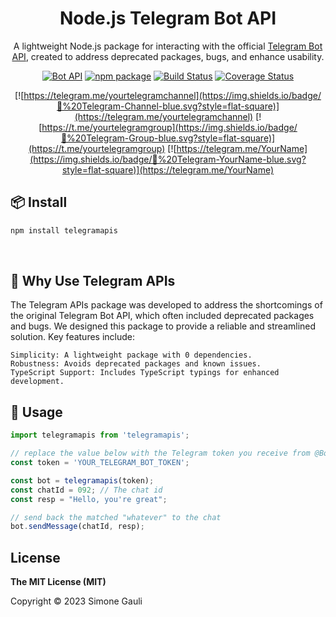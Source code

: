 <h1 align="center">Node.js Telegram Bot API</h1>

<div align="center">

A lightweight Node.js package for interacting with the official [Telegram Bot API](https://core.telegram.org/bots/api), created to address deprecated packages, bugs, and enhance usability.

[![Bot API](https://img.shields.io/badge/Bot%20API-v.6.8-00aced.svg?style=flat-square&logo=telegram)](https://core.telegram.org/bots/api)
[![npm package](https://img.shields.io/npm/v/telegramapis?logo=npm&style=flat-square)](https://www.npmjs.org/package/telegramapis)
[![Build Status](https://img.shields.io/travis/yourusername/telegramapis/master?style=flat-square&logo=travis)](https://travis-ci.org/yourusername/telegramapis)
[![Coverage Status](https://img.shields.io/codecov/c/github/yourusername/telegramapis?style=flat-square&logo=codecov)](https://codecov.io/gh/yourusername/telegramapis)

[![https://telegram.me/yourtelegramchannel](https://img.shields.io/badge/💬%20Telegram-Channel-blue.svg?style=flat-square)](https://telegram.me/yourtelegramchannel)
[![https://t.me/yourtelegramgroup](https://img.shields.io/badge/💬%20Telegram-Group-blue.svg?style=flat-square)](https://t.me/yourtelegramgroup)
[![https://telegram.me/YourName](https://img.shields.io/badge/💬%20Telegram-YourName-blue.svg?style=flat-square)](https://telegram.me/YourName)

</div>

## 📦 Install

```sh
npm install telegramapis
```

<br/>

## 🚀 Why Use Telegram APIs

The Telegram APIs package was developed to address the shortcomings of the original Telegram Bot API, which often included deprecated packages and bugs. We designed this package to provide a reliable and streamlined solution. Key features include:

    Simplicity: A lightweight package with 0 dependencies.
    Robustness: Avoids deprecated packages and known issues.
    TypeScript Support: Includes TypeScript typings for enhanced development.

## 🚀 Usage

```js
import telegramapis from 'telegramapis';

// replace the value below with the Telegram token you receive from @BotFather
const token = 'YOUR_TELEGRAM_BOT_TOKEN';

const bot = telegramapis(token);
const chatId = 092; // The chat id
const resp = "Hello, you're great";

// send back the matched "whatever" to the chat
bot.sendMessage(chatId, resp);
```

## License

**The MIT License (MIT)**

Copyright © 2023 Simone Gauli
